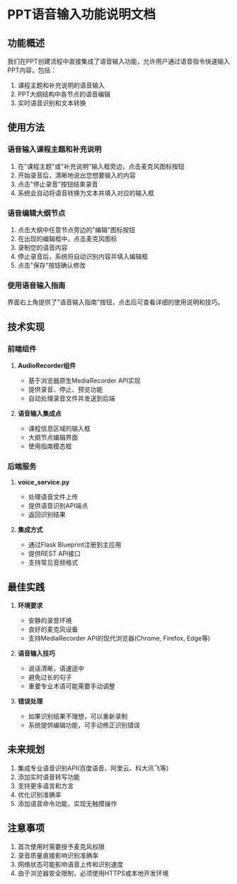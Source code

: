 # PPT语音输入功能说明文档

## 功能概述

我们在PPT创建流程中直接集成了语音输入功能，允许用户通过语音指令快速输入PPT内容，包括：

1. 课程主题和补充说明的语音输入
2. PPT大纲结构中各节点的语音编辑
3. 实时语音识别和文本转换

## 使用方法

### 语音输入课程主题和补充说明

1. 在"课程主题"或"补充说明"输入框旁边，点击麦克风图标按钮
2. 开始录音后，清晰地说出您想要输入的内容
3. 点击"停止录音"按钮结束录音
4. 系统会自动将语音转换为文本并填入对应的输入框

### 语音编辑大纲节点

1. 点击大纲中任意节点旁边的"编辑"图标按钮
2. 在出现的编辑框中，点击麦克风图标
3. 录制您的语音内容
4. 停止录音后，系统将自动识别内容并填入编辑框
5. 点击"保存"按钮确认修改

### 使用语音输入指南

界面右上角提供了"语音输入指南"按钮，点击后可查看详细的使用说明和技巧。

## 技术实现

### 前端组件

1. **AudioRecorder组件**
   - 基于浏览器原生MediaRecorder API实现
   - 提供录音、停止、预览功能
   - 自动处理录音文件并发送到后端

2. **语音输入集成点**
   - 课程信息区域的输入框
   - 大纲节点编辑界面
   - 使用指南模态框

### 后端服务

1. **voice_service.py**
   - 处理语音文件上传
   - 提供语音识别API端点
   - 返回识别结果

2. **集成方式**
   - 通过Flask Blueprint注册到主应用
   - 提供REST API接口
   - 支持常见音频格式

## 最佳实践

1. **环境要求**
   - 安静的录音环境
   - 良好的麦克风设备
   - 支持MediaRecorder API的现代浏览器(Chrome, Firefox, Edge等)

2. **语音输入技巧**
   - 说话清晰，语速适中
   - 避免过长的句子
   - 重要专业术语可能需要手动调整

3. **错误处理**
   - 如果识别结果不理想，可以重新录制
   - 系统提供编辑功能，可手动修正识别错误

## 未来规划

1. 集成专业语音识别API(百度语音、阿里云、科大讯飞等)
2. 添加实时语音转写功能
3. 支持更多语言和方言
4. 优化识别准确率
5. 添加语音命令功能，实现无触摸操作

## 注意事项

1. 首次使用时需要授予麦克风权限
2. 录音质量直接影响识别准确率
3. 网络状态可能影响语音上传和识别速度
4. 由于浏览器安全限制，必须使用HTTPS或本地开发环境 